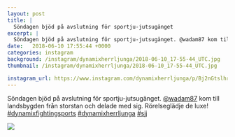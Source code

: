 ```yaml
---
layout: post
title: |
  Söndagen bjöd på avslutning för sportju-jutsugänget
excerpt: |
  Söndagen bjöd på avslutning för sportju-jutsugänget. @wadam87 kom till landsbygden från storstan och delade med sig. Rörelseglädje de luxe!   
date:   2018-06-10 17:55:44 +0000
categories: instagram
background: /instagram/dynamixherrljunga/2018-06-10_17-55-44_UTC.jpg
thumbnail: /instagram/dynamixherrljunga/2018-06-10_17-55-44_UTC.jpg

instagram_url: https://www.instagram.com/dynamixherrljunga/p/Bj2nGtslhrs
---
```

Söndagen bjöd på avslutning för sportju-jutsugänget. [@wadam87](https://www.instagram.com/wadam87/) kom till landsbygden från storstan och delade med sig. Rörelseglädje de luxe! [#dynamixfightingsports](https://www.instagram.com/explore/tags/dynamixfightingsports/) [#dynamixherrljunga](https://www.instagram.com/explore/tags/dynamixherrljunga/) [#sjj](https://www.instagram.com/explore/tags/sjj/)



<img src='/www-dynamix-herrljunga/instagram/dynamixherrljunga/2018-06-10_17-55-44_UTC.jpg' class='img-fluid' />
